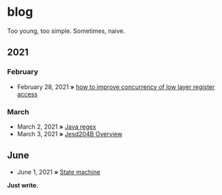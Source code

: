 # blog
Too young, too simple. Sometimes, naive.

## 2021
### February
* February 28, 2021 **»** [how to improve concurrency of low layer register access](https://github.com/raychenv/blog/issues/1)

### March
* March 2, 2021 **»** [Java regex](https://github.com/raychenv/blog/issues/2)
* March 3, 2021 **»** [Jesd204B Overview](https://github.com/raychenv/blog/issues/3)

## June
* June 1, 2021 **»** [State machine](https://github.com/raychenv/blog/issues/22)

**Just write.**
